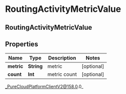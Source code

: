 # RoutingActivityMetricValue

## RoutingActivityMetricValue

## Properties

|Name | Type | Description | Notes|
|------------ | ------------- | ------------- | -------------|
| **metric** | **String** | metric | [optional] |
| **count** | **Int** | metric count | [optional] |



_PureCloudPlatformClientV2@158.0.0_

